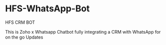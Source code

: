 # HFS-WhatsApp-Bot
HFS CRM BOT

This is Zoho x Whatsapp Chatbot fully integrating a CRM with WhatsApp for on the go Updates